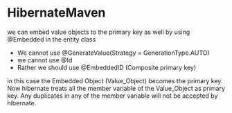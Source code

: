 # HibernateMaven

we can embed value objects to the primary key as well by using @Embedded in the entity class

- We cannot use @GenerateValue(Strategy = GenerationType.AUTO)
- we cannot use @Id
- Rather we should use @EmbeddedID (Composite primary key)

in this case the Embedded Object (Value_Object) becomes the primary key.
Now hibernate treats all the member variable of the Value_Object as primary key. 
Any duplicates in any of the member variable will not be accepted by hibernate.
